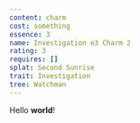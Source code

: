 ```yaml
---
content: charm
cost: something
essence: 3
name: Investigation e3 Charm 2
rating: 3
requires: []
splat: Second Sunrise
trait: Investigation
tree: Watchman
---
```


Hello **world**!
